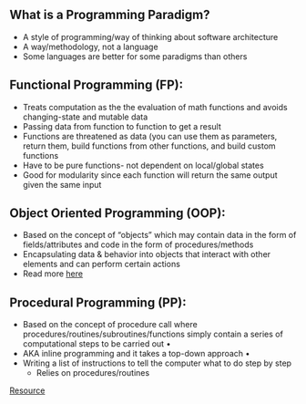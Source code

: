 ## What is a Programming Paradigm?

- A style of programming/way of thinking about software architecture
- A way/methodology, not a language
- Some languages are better for some paradigms than others 

## Functional Programming (FP):

- Treats computation as the the evaluation of math functions and avoids changing-state and mutable data
- Passing data from function to function to get a result
- Functions are threatened as data (you can use them as parameters, return them, build functions from other functions, and build custom functions
- Have to be pure functions- not dependent on local/global states  
- Good for modularity since each function will return the same output given the same input 

## Object Oriented Programming (OOP):

- Based on the concept of “objects” which may contain data in the form of fields/attributes and code in the form of procedures/methods 
- Encapsulating data & behavior into objects that interact with other elements and can perform certain actions 
- Read more [here](oop.md)

## Procedural Programming (PP):

- Based on the concept of procedure call where procedures/routines/subroutines/functions simply contain a series of computational steps to be carried out • 
- AKA inline programming and it takes a top-down approach • 
- Writing a list of instructions to tell the computer what to do step by step 
  - Relies on procedures/routines 

[Resource](https://medium.com/@LiliOuakninFelsen/functional-vs-object-oriented-vs-procedural-programming-a3d4585557f3)

